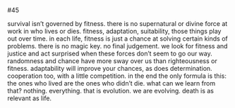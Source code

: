 #45

survival isn’t governed by fitness. there is no supernatural or divine force at work in who lives or dies. fitness, adaptation, suitability, those things play out over time. in each life, fitness is just a chance at solving certain kinds of problems. there is no magic key. no final judgement. we look for fitness and justice and act surprised when these forces don’t seem to go our way. randomness and chance have more sway over us than righteousness or fitness. adaptability will improve your chances, as does determination. cooperation too, with a little competition. in the end the only formula is this: the ones who lived are the ones who didn’t die. what can we learn from that? nothing. everything. that is evolution. we are evolving. death is as relevant as life. 